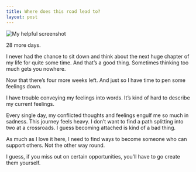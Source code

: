 ```yaml
---
title: Where does this road lead to?
layout: post
---
```


![My helpful screenshot](/assets/post1.jpg)

28 more days.

I never had the chance to sit down and think about the next huge chapter of my life for quite some time. And that’s a good thing. Sometimes thinking too much gets you nowhere.

Now that there’s four more weeks left. And just so I have time to pen some feelings down.

I have trouble conveying my feelings into words. It’s kind of hard to describe my current feelings.

Every single day, my conflicted thoughts and feelings engulf me so much in sadness. This journey feels heavy. I don’t want to find a path splitting into two at a crossroads. I guess becoming attached is kind of a bad thing.

As much as I love it here, I need to find ways to become someone who can support others. Not the other way round.

I guess, if you miss out on certain opportunities, you’ll have to go create them yourself.